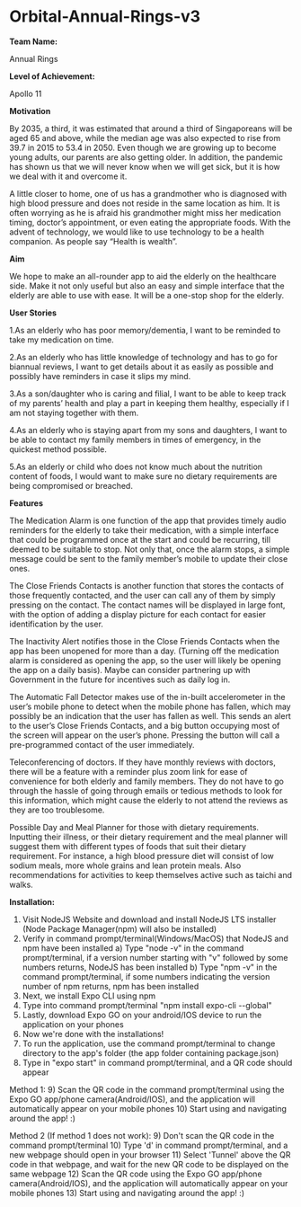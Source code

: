 # Orbital-Annual-Rings-v3


**Team Name:** 

Annual Rings


**Level of Achievement:** 

Apollo 11


**Motivation**

By 2035, a third, it was estimated that around a third of Singaporeans will be aged 65 and above, while the median age was also expected to rise from 39.7 in 2015 to 53.4 in 2050. Even though we are growing up to become young adults, our parents are also getting older. In addition, the pandemic has shown us that we will never know when we will get sick, but it is how we deal with it and overcome it.

A little closer to home, one of us has a grandmother who is diagnosed with high blood pressure and does not reside in the same location as him. It is often worrying as he is afraid his grandmother might miss her medication timing, doctor’s appointment, or even eating the appropriate foods. With the advent of technology, we would like to use technology to be a health companion. As people say “Health is wealth”.


**Aim** 

We hope to make an all-rounder app to aid the elderly on the healthcare side. Make it not only useful but also an easy and simple interface that the elderly are able to use with ease. It will be a one-stop shop for the elderly.


**User Stories**

1.As an elderly who has poor memory/dementia, I want to be reminded to take my medication on time.

2.As an elderly who has little knowledge of technology and has to go for biannual reviews, I want to get details about it as easily as possible and possibly have reminders in case it slips my mind.

3.As a son/daughter who is caring and filial, I want to be able to keep track of my parents’ health and play a part in keeping them healthy, especially if I am not staying together with them.

4.As an elderly who is staying apart from my sons and daughters, I want to be able to contact my family members in times of emergency, in the quickest method possible.

5.As an elderly or child who does not know much about the nutrition content of foods, I would want to make sure no dietary requirements are being compromised or breached.


**Features**

The Medication Alarm is one function of the app that provides timely audio reminders for the elderly to take their medication, with a simple interface that could be programmed once at the start and could be recurring, till deemed to be suitable to stop. Not only that, once the alarm stops, a simple message could be sent to the family member’s mobile to update their close ones.

The Close Friends Contacts is another function that stores the contacts of those frequently contacted, and the user can call any of them by simply pressing on the contact. The contact names will be displayed in large font, with the option of adding a display picture for each contact for easier identification by the user.

The Inactivity Alert notifies those in the Close Friends Contacts when the app has been unopened for more than a day. (Turning off the medication alarm is considered as opening the app, so the user will likely be opening the app on a daily basis). Maybe can consider partnering up with Government in the future for incentives such as daily log in.

The Automatic Fall Detector makes use of the in-built accelerometer in the user’s mobile phone to detect when the mobile phone has fallen, which may possibly be an indication that the user has fallen as well. This sends an alert to the user’s Close Friends Contacts, and a big button occupying most of the screen will appear on the user’s phone. Pressing the button will call a pre-programmed contact of the user immediately. 

Teleconferencing of doctors. If they have monthly reviews with doctors, there will be a feature with a reminder plus zoom link for ease of convenience for both elderly and family members. They do not have to go through the hassle of going through emails or tedious methods to look for this information, which might cause the elderly to not attend the reviews as they are too troublesome.

Possible Day and Meal Planner for those with dietary requirements. Inputting their illness, or their dietary requirement and the meal planner will suggest them with different types of foods that suit their dietary requirement. For instance, a high blood pressure diet will consist of low sodium meals, more whole grains and lean protein meals. Also recommendations for activities to keep themselves active such as taichi and walks.


**Installation:**

1) Visit NodeJS Website and download and install NodeJS LTS installer (Node Package Manager(npm) will also be installed)
2) Verify in command prompt/terminal(Windows/MacOS) that NodeJS and npm have been installed
  a) Type "node -v" in the command prompt/terminal, if a version number starting with "v" followed by some numbers returns, NodeJS has been installed
  b) Type "npm -v" in the command prompt/terminal, if some numbers indicating the version number of npm returns, npm has been installed
3) Next, we install Expo CLI using npm
4) Type into command prompt/terminal "npm install expo-cli --global"
5) Lastly, download Expo GO on your android/IOS device to run the application on your phones
6) Now we're done with the installations!
7) To run the application, use the command prompt/terminal to change directory to the app's folder (the app folder containing package.json)
8) Type in "expo start" in command prompt/terminal, and a QR code should appear

Method 1:
9) Scan the QR code in the command prompt/terminal using the Expo GO app/phone camera(Android/IOS), and the application will automatically appear on your mobile phones
10) Start using and navigating around the app! :)

Method 2 (If method 1 does not work):
9) Don't scan the QR code in the command prompt/terminal
10) Type 'd' in command prompt/terminal, and a new webpage should open in your browser
11) Select 'Tunnel' above the QR code in that webpage, and wait for the new QR code to be displayed on the same webpage
12) Scan the QR code using the Expo GO app/phone camera(Android/IOS), and the application will automatically appear on your mobile phones
13) Start using and navigating around the app! :)
